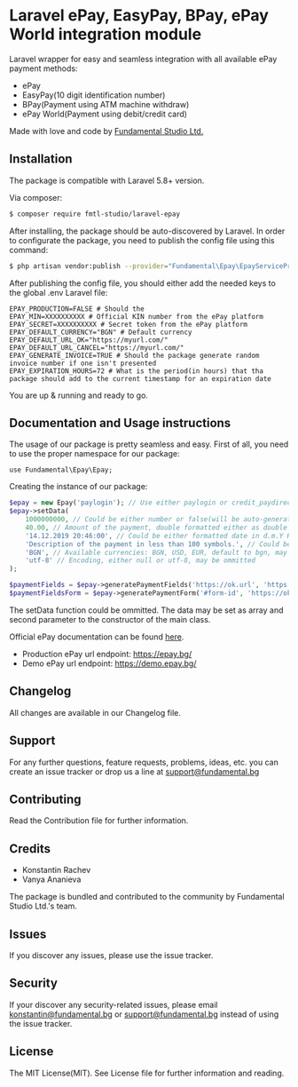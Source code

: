 # Laravel ePay, EasyPay, BPay, ePay World integration module
Laravel wrapper for easy and seamless integration with all available ePay payment methods:
- ePay
- EasyPay(10 digit identification number)
- BPay(Payment using ATM machine withdraw)
- ePay World(Payment using debit/credit card)

Made with love and code by [Fundamental Studio Ltd.](https://www.fundamental.bg)

## Installation

The package is compatible with Laravel 5.8+ version.

Via composer:
``` bash
$ composer require fmtl-studio/laravel-epay
```

After installing, the package should be auto-discovered by Laravel.
In order to configurate the package, you need to publish the config file using this command:
``` bash
$ php artisan vendor:publish --provider="Fundamental\Epay\EpayServiceProvider"
```

After publishing the config file, you should either add the needed keys to the global .env Laravel file:
```
EPAY_PRODUCTION=FALSE # Should the
EPAY_MIN=XXXXXXXXXX # Official KIN number from the ePay platform
EPAY_SECRET=XXXXXXXXXX # Secret token from the ePay platform
EPAY_DEFAULT_CURRENCY="BGN" # Default currency
EPAY_DEFAULT_URL_OK="https://myurl.com/"
EPAY_DEFAULT_URL_CANCEL="https://myurl.com/"
EPAY_GENERATE_INVOICE=TRUE # Should the package generate random invoice number if one isn't presented
EPAY_EXPIRATION_HOURS=72 # What is the period(in hours) that tha package should add to the current timestamp for an expiration date
```

You are up & running and ready to go.

## Documentation and Usage instructions

The usage of our package is pretty seamless and easy.
First of all, you need to use the proper namespace for our package:
```
use Fundamental\Epay\Epay;
```

Creating the instance of our package:
``` php
$epay = new Epay('paylogin'); // Use either paylogin or credit_paydirect
$epay->setData(
    1000000000, // Could be either number or false(will be auto-generated if EPAY_GENERATE_INVOICE=TRUE)
    40.00, // Amount of the payment, double formatted either as double or string
    '14.12.2019 20:46:00', // Could be either formatted date in d.m.Y H:i:s or false(will be auto-generated)
    'Description of the payment in less than 100 symbols.', // Could be empty
    'BGN', // Available currencies: BGN, USD, EUR, default to bgn, may be ommited
    'utf-8' // Encoding, either null or utf-8, may be ommitted
);

$paymentFields = $epay->generatePaymentFields('https://ok.url', 'https://cancel.url'); // Would return all hidden fields as formatted html
$paymentFieldsForm = $epay->generatePaymentForm('#form-id', 'https://ok.url', 'https://cancel.url'); // Would return html form with the first parameter as id
```
The setData function could be ommitted. The data may be set as array and second parameter to the constructor of the main class.


Official ePay documentation can be found [here](https://www.epay.bg/v3main/img/front/tech_wire.pdf).
- Production ePay url endpoint: https://epay.bg/
- Demo ePay url endpoint: https://demo.epay.bg/

## Changelog
All changes are available in our Changelog file.

## Support
For any further questions, feature requests, problems, ideas, etc. you can create an issue tracker or drop us a line at support@fundamental.bg

## Contributing
Read the Contribution file for further information.

## Credits

- Konstantin Rachev
- Vanya Ananieva

The package is bundled and contributed to the community by Fundamental Studio Ltd.'s team.

## Issues
If you discover any issues, please use the issue tracker.

## Security
If your discover any security-related issues, please email konstantin@fundamental.bg or support@fundamental.bg instead of using the issue tracker.

## License
The MIT License(MIT). See License file for further information and reading.